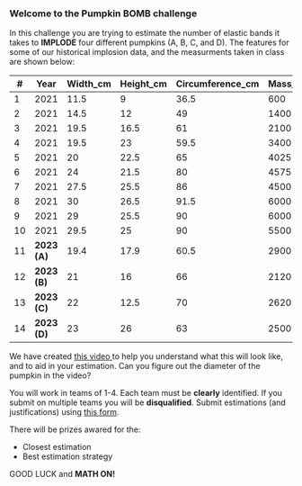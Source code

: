 ### Welcome to the Pumpkin BOMB challenge

In this challenge you are trying to estimate the number of elastic bands it takes to **IMPLODE** four different pumpkins (A, B, C, and D). The features for some of our historical implosion data, and the measurments taken in class are shown below: 

| #   | Year | Width_cm | Height_cm | Circumference_cm | Mass_g | State | Elastics |
| --- | ------- | -------- | --------- | ---------------- | ------ | ----- | -------- |
| 1   | 2021 | 11.5     | 9         | 36.5             | 600    | 1     | 247      |
| 2   | 2021 | 14.5     | 12        | 49               | 1400   | 1     | 373      |
| 3   | 2021 | 19.5     | 16.5      | 61               | 2100   | 0.4   | 68       |
| 4   | 2021 | 19.5     | 23        | 59.5             | 3400   | 1     | 239      |
| 5   | 2021 | 20       | 22.5      | 65               | 4025   | 1     | 285      |
| 6   | 2021 | 24       | 21.5      | 80               | 4575   | 1     | 214      |
| 7   | 2021 | 27.5     | 25.5      | 86               | 4500   | 1     | 174      |
| 8   | 2021 | 30       | 26.5      | 91.5             | 6000   | 0.8   | 184      |
| 9   | 2021 | 29       | 25.5      | 90               | 6000   | 1     | 231      |
| 10  | 2021 | 29.5     | 25        | 90               | 5500   | 1     | 189      |
| 11  | **2023 (A)**    | 19.4      |     17.9         | 60.5   |   2900  |   1   |     ?     |
| 12  | **2023 (B)**    | 21        |      16          |        66      |    2120    |    1  |     ?    |
| 13  | **2023 (C)**    |  22     |       12.5           |       70          |   2620     |  1     |      ?    |
| 14  | **2023 (D)**    | 23          |    26           |     63         |    2500   |    1   |    ?       |

We have created <a href="https://drive.google.com/file/d/1YJOabLfp-1xUdJ0rJRpUtZUwLfkyxJCw/view?usp=sharing"> this video </a> to help you understand what this will look like, and to aid in your estimation. Can you figure out the diameter of the pumpkin in the video? 

You will work in teams of 1-4. Each team must be **clearly** identified. If you submit on multiple teams you will be **disqualified**. Submit estimations (and justifications) using <a href="https://docs.google.com/forms/d/e/1FAIpQLSdbb49Eod9qU9B_Axrjmz5E3Vhc2kGWQwPJSGp3aAtS9RpWpw/viewform?usp=sf_link"> this form</a>.  

There will be prizes awared for the: 
* Closest estimation 
* Best estimation strategy 

GOOD LUCK and **MATH ON!** 

<!--
### RESULTS 
Check out <a href="https://drive.google.com/file/d/14eTkhJX0YxVpIDKtIBcO2I2xVMjszutn/view?usp=sharing"> this video</a>. --> 



